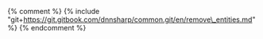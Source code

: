 {% comment %} {% include "git+https://git.gitbook.com/dnnsharp/common.git/en/remove\_entities.md" %} {% endcomment %}

